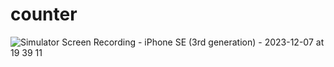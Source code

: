 # counter
![Simulator Screen Recording - iPhone SE (3rd generation) - 2023-12-07 at 19 39 11](https://github.com/distressedrook/counter/assets/5190296/a2166210-e221-477d-adc7-60e62ad8c151)
